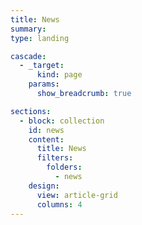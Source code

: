 ```yaml
---
title: News
summary:
type: landing

cascade:
  - _target:
      kind: page
    params:
      show_breadcrumb: true

sections:
  - block: collection
    id: news
    content:
      title: News
      filters:
        folders:
          - news
    design:
      view: article-grid
      columns: 4
---
```

